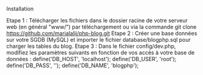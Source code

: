 Installation

Etape 1 : Télécharger les fichiers dans le dossier racine de votre serveur web (en général "www/") par téléchargement ou via la commande git clone https://github.com/marialalij/php-blog.git
Etape 2 : Créer une base données sur votre SGDB (MySQL) et importer le fichier database/blogphp.sql pour charger les tables du blog.
Etape 3 : Dans le fichier config/dev.php, modifiez les paramètres suivants en fonction de vos accès à votre base de données :
define('DB_HOST', 'localhost');
define('DB_USER', 'root');
define('DB_PASS', '');
define('DB_NAME', 'blogphp');
